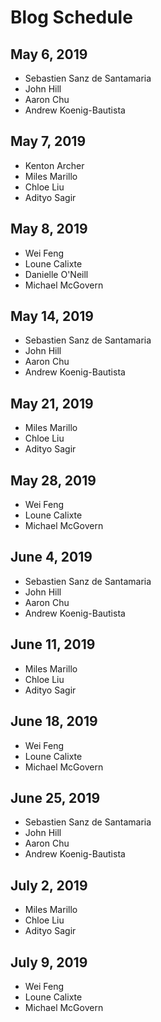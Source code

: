 # Blog Schedule

## May 6, 2019
* Sebastien	Sanz de Santamaria
* John	Hill
* Aaron	Chu
* Andrew Koenig-Bautista

## May 7, 2019
* Kenton	Archer
* Miles	Marillo
* Chloe	Liu
* Adityo	Sagir

## May 8, 2019
* Wei	Feng
* Loune	Calixte
* Danielle	O'Neill
* Michael	McGovern

## May 14, 2019
* Sebastien	Sanz de Santamaria
* John	Hill
* Aaron	Chu
* Andrew Koenig-Bautista

## May 21, 2019
* Miles	Marillo
* Chloe	Liu
* Adityo	Sagir

## May 28, 2019
* Wei	Feng
* Loune	Calixte
* Michael	McGovern

## June 4, 2019
* Sebastien	Sanz de Santamaria
* John	Hill
* Aaron	Chu
* Andrew Koenig-Bautista

## June 11, 2019
* Miles	Marillo
* Chloe	Liu
* Adityo	Sagir

## June 18, 2019
* Wei	Feng
* Loune	Calixte
* Michael	McGovern

## June 25, 2019
* Sebastien	Sanz de Santamaria
* John	Hill
* Aaron	Chu
* Andrew Koenig-Bautista

## July 2, 2019
* Miles	Marillo
* Chloe	Liu
* Adityo	Sagir

## July 9, 2019
* Wei	Feng
* Loune	Calixte
* Michael	McGovern
